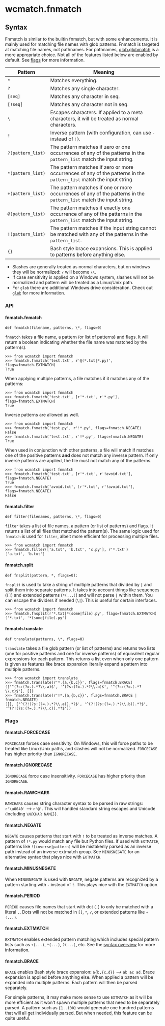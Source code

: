 # wcmatch.fnmatch

## Syntax

Fnmatch is similar to the builtin fnmatch, but with some enhancements. It is mainly used for matching file names with glob patterns. Fnmatch is targeted at matching file names, not pathnames. For pathnames, [glob.globmatch](glob#globglobmatch) is a more appropriate choice. Not all of the features listed below are enabled by default. See [flags](#flags) for more information.

Pattern           | Meaning
----------------- | -------
`*`               | Matches everything.
`?`               | Matches any single character.
`[seq]`           | Matches any character in seq.
`[!seq]`          | Matches any character not in seq.
`\`               | Escapes characters. If applied to a meta characters, it will be treated as normal characters.
`!`               | Inverse pattern (with configuration, can use `-` instead of `!`).
`?(pattern_list)` | The pattern matches if zero or one occurrences of any of the patterns in the `pattern_list` match the input string.
`*(pattern_list)` | The pattern matches if zero or more occurrences of any of the patterns in the `pattern_list` match the input string.
`+(pattern_list)` | The pattern matches if one or more occurrences of any of the patterns in the `pattern_list` match the input string.
`@(pattern_list)` | The pattern matches if exactly one occurrence of any of the patterns in the `pattern_list` match the input string.
`!(pattern_list)` | The pattern matches if the input string cannot be matched with any of the patterns in the `pattern_list`.
`{}`              | Bash style brace expansions.  This is applied to patterns before anything else.

- Slashes are generally treated as normal characters, but on windows they will be normalized: `/` will become `\\`.
- If case sensitivity is applied on a Windows system, slashes will not be normalized and pattern will be treated as a Linux/Unix path.
- For `glob` there are additional Windows drive consideration. Check out [`glob`](glob#wcmatchglob) for more information.

### API

#### fnmatch.fnmatch

```py3
def fnmatch(filename, patterns, \*, flags=0)
```

`fnmatch` takes a file name, a pattern (or list of patterns) and flags.  It will return a boolean indicating whether the file name was matched by the pattern(s).

```pycon3
>>> from wcmatch import fnmatch
>>> fnmatch.fnmatch('test.txt', r'@(*.txt|*.py)', flags=fnmatch.EXTMATCH)
True
```

When applying multiple patterns, a file matches if it matches any of the patterns:

```pycon3
>>> from wcmatch import fnmatch
>>> fnmatch.fnmatch('test.txt', [r'*.txt', r'*.py'], flags=fnmatch.EXTMATCH)
True
```

Inverse patterns are allowed as well.

```pycon3
>>> from wcmatch import fnmatch
>>> fnmatch.fnmatch('test.py', r'!*.py', flags=fnmatch.NEGATE)
False
>>> fnmatch.fnmatch('test.txt', r'!*.py', flags=fnmatch.NEGATE)
True
```

When used in conjunction with other patterns, a file will match if matches one of the positive patterns **and** does not match any inverse pattern. If only inverse patterns are applied, the file must not match any of the patterns.

```pycon3
>>> from wcmatch import fnmatch
>>> fnmatch.fnmatch('test.txt', [r'*.txt', r'!avoid.txt'], flags=fnmatch.NEGATE)
True
>>> fnmatch.fnmatch('avoid.txt', [r'*.txt', r'!avoid.txt'], flags=fnmatch.NEGATE)
False
```

#### fnmatch.filter

```py3
def filter(filenames, patterns, \*, flags=0)
```

`filter` takes a list of file names, a pattern (or list of patterns) and flags. It returns a list of all files that matched the pattern(s). The same logic used for `fnmatch` is used for `filter`, albeit more efficient for processing multiple files.

```pycon3
>>> from wcmatch import fnmatch
>>> fnmatch.filter(['a.txt', 'b.txt', 'c.py'], r'*.txt')
['a.txt', 'b.txt']
```

#### fnmatch.split

```py3
def fnsplit(pattern, *, flags=0):
```

`fnsplit` is used to take a string of multiple patterns that divided by `|` and split them into separate patterns. It takes into account things like sequences (`[]`) and extended patterns (`*(...)`) and will not parse `|` within them.  You can escape the dividers if needed (`\|`). This is useful for certain interfaces.

```pycon3
>>> from wcmatch import fnmatch
>>> fnmatch.fnsplit(r'*.txt|*(some|file).py', flags=fnmatch.EXTMATCH)
('*.txt', '*(some|file).py')
```

#### fnmatch.translate

```py3
def translate(patterns, \*, flags=0)
```

`translate` takes a file glob pattern (or list of patterns) and returns two lists (one for positive patterns and one for inverse patterns) of equivalent regular expressions for each pattern. This returns a list even when only one pattern is given as features like brace expansion literally expand a pattern into multiple patterns.

```pycon3
>>> from wcmatch import translate
>>> fnmatch.translate(r'*.{a,{b,c}}', flags=fnmatch.BRACE)
(['^(?s:(?=.).*?\\.a)$', '^(?s:(?=.).*?\\.b)$', '^(?s:(?=.).*?\\.c)$'], [])
>>> fnmatch.translate(r'!*.{a,{b,c}}', flags=fnmatch.BRACE | fnmatch.NEGATE)
([], ['^(?!(?s:(?=.).*?\\.a)).*?$', '^(?!(?s:(?=.).*?\\.b)).*?$', '^(?!(?s:(?=.).*?\\.c)).*?$'])
```

### Flags

#### fnmatch.FORCECASE

`FORCECASE` forces case sensitivity. On Windows, this will force paths to be treated like Linux/Unix paths, and slashes will not be normalized. `FORCECASE` has higher priority than `IGNORECASE`.

#### fnmatch.IGNORECASE

`IGNORECASE` force case insensitivity. `FORCECASE` has higher priority than `IGNORECASE`.

#### fnmatch.RAWCHARS

`RAWCHARS` causes string character syntax to be parsed in raw strings: `r'\u0040'` --> `r'@'`. This will handled standard string escapes and Unicode (including `\N{CHAR NAME}`).

#### fnmatch.NEGATE

`NEGATE` causes patterns that start with `!` to be treated as inverse matches. A pattern of `!*.py` would match any file but Python files. If used with `EXTMATCH`, patterns like `!(inverse|pattern)` will be mistakenly parsed as an inverse path instead of an inverse extmatch group.  See `MINUSNEGATE` for an alternative syntax that plays nice with `EXTMATCH`.

#### fnmatch.MINUSNEGATE

When `MINUSNEGATE` is used with `NEGATE`, negate patterns are recognized by a pattern starting with `-` instead of `!`. This plays nice with the `EXTMATCH` option.

#### fnmatch.PERIOD

`PERIOD` causes file names that start with dot (`.`) to only be matched with a literal `.`. Dots will not be matched in `[]`, `*`, `?`, or extended patterns like `+(...)`.

#### fnmatch.EXTMATCH

`EXTMATCH` enables extended pattern matching which includes special pattern lists such as `+(...)`, `*(...)`, `?(...)`, etc. See the [syntax overview](#fnmatch) for more information.

#### fnmatch.BRACE

`BRACE` enables Bash style brace expansion: `a{b,{c,d}}` --> `ab ac ad`. Brace expansion is applied before anything else. When applied a pattern will be expanded into multiple patterns. Each pattern will then be parsed separately.

For simple patterns, it may make more sense to use `EXTMATCH` as it will be more efficient as it won't spawn multiple patterns that need to be separately parsed. A pattern such as `{1..100}` would generate one hundred patterns that will all get individually parsed. But when needed, this feature can be quite useful.
